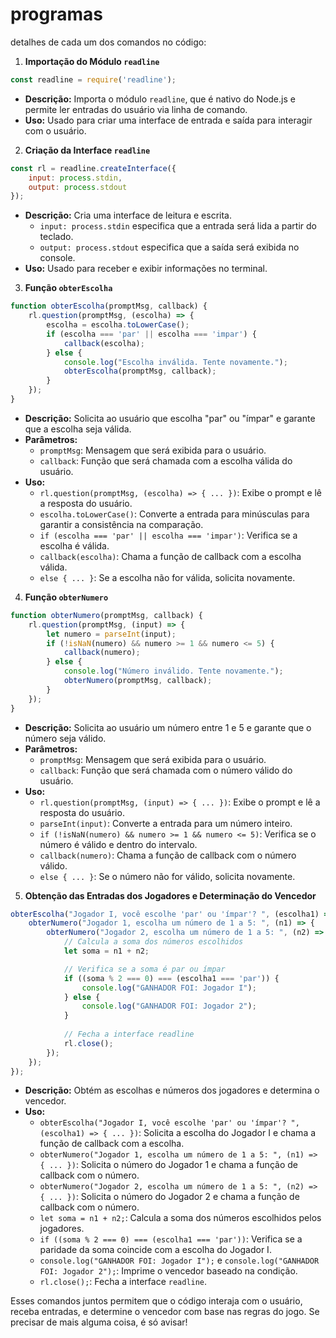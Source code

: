 # programas 
detalhes de cada um dos comandos no código:

1. **Importação do Módulo `readline`**

```javascript
const readline = require('readline');
```

- **Descrição:** Importa o módulo `readline`, que é nativo do Node.js e permite ler entradas do usuário via linha de comando.
- **Uso:** Usado para criar uma interface de entrada e saída para interagir com o usuário.

2. **Criação da Interface `readline`**

```javascript
const rl = readline.createInterface({
    input: process.stdin,
    output: process.stdout
});
```

- **Descrição:** Cria uma interface de leitura e escrita.
  - `input: process.stdin` especifica que a entrada será lida a partir do teclado.
  - `output: process.stdout` especifica que a saída será exibida no console.
- **Uso:** Usado para receber e exibir informações no terminal.

3. **Função `obterEscolha`**

```javascript
function obterEscolha(promptMsg, callback) {
    rl.question(promptMsg, (escolha) => {
        escolha = escolha.toLowerCase();
        if (escolha === 'par' || escolha === 'impar') {
            callback(escolha);
        } else {
            console.log("Escolha inválida. Tente novamente.");
            obterEscolha(promptMsg, callback);
        }
    });
}
```

- **Descrição:** Solicita ao usuário que escolha "par" ou "ímpar" e garante que a escolha seja válida.
- **Parâmetros:**
  - `promptMsg`: Mensagem que será exibida para o usuário.
  - `callback`: Função que será chamada com a escolha válida do usuário.
- **Uso:**
  - `rl.question(promptMsg, (escolha) => { ... })`: Exibe o prompt e lê a resposta do usuário.
  - `escolha.toLowerCase()`: Converte a entrada para minúsculas para garantir a consistência na comparação.
  - `if (escolha === 'par' || escolha === 'impar')`: Verifica se a escolha é válida.
  - `callback(escolha)`: Chama a função de callback com a escolha válida.
  - `else { ... }`: Se a escolha não for válida, solicita novamente.

4. **Função `obterNumero`**

```javascript
function obterNumero(promptMsg, callback) {
    rl.question(promptMsg, (input) => {
        let numero = parseInt(input);
        if (!isNaN(numero) && numero >= 1 && numero <= 5) {
            callback(numero);
        } else {
            console.log("Número inválido. Tente novamente.");
            obterNumero(promptMsg, callback);
        }
    });
}
```

- **Descrição:** Solicita ao usuário um número entre 1 e 5 e garante que o número seja válido.
- **Parâmetros:**
  - `promptMsg`: Mensagem que será exibida para o usuário.
  - `callback`: Função que será chamada com o número válido do usuário.
- **Uso:**
  - `rl.question(promptMsg, (input) => { ... })`: Exibe o prompt e lê a resposta do usuário.
  - `parseInt(input)`: Converte a entrada para um número inteiro.
  - `if (!isNaN(numero) && numero >= 1 && numero <= 5)`: Verifica se o número é válido e dentro do intervalo.
  - `callback(numero)`: Chama a função de callback com o número válido.
  - `else { ... }`: Se o número não for válido, solicita novamente.

5. **Obtenção das Entradas dos Jogadores e Determinação do Vencedor**

```javascript
obterEscolha("Jogador I, você escolhe 'par' ou 'ímpar'? ", (escolha1) => {
    obterNumero("Jogador 1, escolha um número de 1 a 5: ", (n1) => {
        obterNumero("Jogador 2, escolha um número de 1 a 5: ", (n2) => {
            // Calcula a soma dos números escolhidos
            let soma = n1 + n2;

            // Verifica se a soma é par ou ímpar
            if ((soma % 2 === 0) === (escolha1 === 'par')) {
                console.log("GANHADOR FOI: Jogador I");
            } else {
                console.log("GANHADOR FOI: Jogador 2");
            }
            
            // Fecha a interface readline
            rl.close();
        });
    });
});
```

- **Descrição:** Obtém as escolhas e números dos jogadores e determina o vencedor.
- **Uso:**
  - `obterEscolha("Jogador I, você escolhe 'par' ou 'ímpar'? ", (escolha1) => { ... })`: Solicita a escolha do Jogador I e chama a função de callback com a escolha.
  - `obterNumero("Jogador 1, escolha um número de 1 a 5: ", (n1) => { ... })`: Solicita o número do Jogador 1 e chama a função de callback com o número.
  - `obterNumero("Jogador 2, escolha um número de 1 a 5: ", (n2) => { ... })`: Solicita o número do Jogador 2 e chama a função de callback com o número.
  - `let soma = n1 + n2;`: Calcula a soma dos números escolhidos pelos jogadores.
  - `if ((soma % 2 === 0) === (escolha1 === 'par'))`: Verifica se a paridade da soma coincide com a escolha do Jogador I.
  - `console.log("GANHADOR FOI: Jogador I");` e `console.log("GANHADOR FOI: Jogador 2");`: Imprime o vencedor baseado na condição.
  - `rl.close();`: Fecha a interface `readline`.

Esses comandos juntos permitem que o código interaja com o usuário, receba entradas, e determine o vencedor com base nas regras do jogo. Se precisar de mais alguma coisa, é só avisar!
